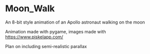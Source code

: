 # Moon_Walk
An 8-bit style animation of an Apollo astronaut walking on the moon 

Animation made with pygame, images made with https://www.piskelapp.com/

Plan on including semi-realistic parallax 
